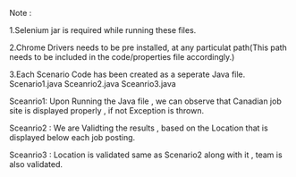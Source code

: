 Note : 

1.Selenium jar is required while running these files.

2.Chrome Drivers needs to be pre installed, at any particulat path(This path needs to be included in the code/properties file accordingly.)

3.Each Scenario Code has been created as a seperate Java file.
  Scenario1.java
  Sceanrio2.java
  Sceanrio3.java
  

Sceanrio1: Upon Running the Java file , we can observe that Canadian job site is displayed properly , if not Exception is thrown.

Sceanrio2 : We are Validting the results , based on the Location that is displayed below each job posting.

Sceanrio3 : Location is validated same as Scenario2 along with it , team is also validated.





